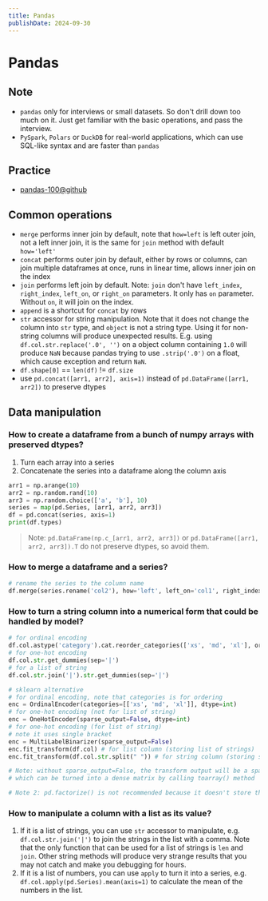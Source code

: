 ```yaml
---
title: Pandas
publishDate: 2024-09-30
---
```


# Pandas

## Note

- `pandas` only for interviews or small datasets. So don't drill down too much on it. Just get familiar with the basic operations, and pass the interview.
- `PySpark`, `Polars` or `DuckDB` for real-world applications, which can use SQL-like syntax and are faster than `pandas`

## Practice

- [pandas-100@github](https://github.com/ajcr/100-pandas-puzzles)

## Common operations

- `merge` performs inner join by default, note that `how=left` is left outer join, not a left inner join, it is the same for `join` method with default `how='left'`
- `concat` performs outer join by default, either by rows or columns, can join multiple dataframes at once, runs in linear time, allows inner join on the index
- `join` performs left join by default. Note: `join` don't have `left_index`, `right_index`, `left_on`, or `right_on` parameters. It only has `on` parameter. Without `on`, it will join on the index.
- `append` is a shortcut for `concat` by rows
- `str` accessor for string manipulation. Note that it does not change the column into `str` type, and `object` is not a string type. Using it for non-string columns will produce unexpected results. E.g. using `df.col.str.replace('.0', '')` on a object column containing `1.0` will produce `NaN` because pandas trying to use `.strip('.0')` on a float, which cause exception and return `NaN`.
- `df.shape[0]` == `len(df)` != `df.size`
- use `pd.concat([arr1, arr2], axis=1)` instead of `pd.DataFrame([arr1, arr2])` to preserve dtypes

## Data manipulation

### How to create a dataframe from a bunch of numpy arrays with preserved dtypes?

1. Turn each array into a series
2. Concatenate the series into a dataframe along the column axis

```python
arr1 = np.arange(10)
arr2 = np.random.rand(10)
arr3 = np.random.choice(['a', 'b'], 10)
series = map(pd.Series, [arr1, arr2, arr3])
df = pd.concat(series, axis=1)
print(df.types)
```

> Note: `pd.DataFrame(np.c_[arr1, arr2, arr3])` or `pd.DataFrame([arr1, arr2, arr3]).T` do not preserve dtypes, so avoid them.

### How to merge a dataframe and a series?

```python
# rename the series to the column name
df.merge(series.rename('col2'), how='left', left_on='col1', right_index=True)
```

### How to turn a string column into a numerical form that could be handled by model?

```python
# for ordinal encoding
df.col.astype('category').cat.reorder_categories(['xs', 'md', 'xl'], order=True).cat.codes
# for one-hot encoding
df.col.str.get_dummies(sep='|')
# for a list of string
df.col.str.join('|').str.get_dummies(sep='|')

# sklearn alternative
# for ordinal encoding, note that categories is for ordering
enc = OrdinalEncoder(categories=[['xs', 'md', 'xl']], dtype=int)
# for one-hot encoding (not for list of string)
enc = OneHotEncoder(sparse_output=False, dtype=int)
# for one-hot encoding (for list of string)
# note it uses single bracket
enc = MultiLabelBinarizer(sparse_output=False)
enc.fit_transform(df.col) # for list column (storing list of strings)
enc.fit_transform(df.col.str.split(" ")) # for string column (storing sentence)

# Note: without sparse_output=False, the transform output will be a sparse matrix
# which can be turned into a dense matrix by calling toarray() method

# Note 2: pd.factorize() is not recommended because it doesn't store the mapping
```

### How to manipulate a column with a list as its value?

1. If it is a list of strings, you can use `str` accessor to manipulate, e.g. `df.col.str.join('|')` to join the strings in the list with a comma. Note that the only function that can be used for a list of strings is `len` and `join`. Other string methods will produce very strange results that you may not catch and make you debugging for hours.
2. If it is a list of numbers, you can use `apply` to turn it into a series, e.g. `df.col.apply(pd.Series).mean(axis=1)` to calculate the mean of the numbers in the list.
